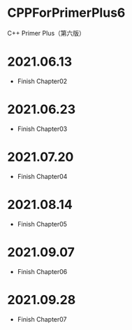 # CPPForPrimerPlus6
C++ Primer Plus（第六版）

# 2021.06.13
* Finish Chapter02

# 2021.06.23
* Finish Chapter03

# 2021.07.20
* Finish Chapter04

# 2021.08.14
* Finish Chapter05

# 2021.09.07
* Finish Chapter06

# 2021.09.28
* Finish Chapter07